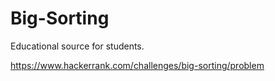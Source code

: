 # Big-Sorting
Educational source for students.

https://www.hackerrank.com/challenges/big-sorting/problem

